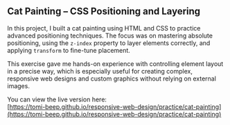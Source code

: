 ## Cat Painting – CSS Positioning and Layering

In this project, I built a cat painting using HTML and CSS to practice advanced positioning techniques. The focus was on mastering absolute positioning, using the `z-index` property to layer elements correctly, and applying `transform` to fine-tune placement.

This exercise gave me hands-on experience with controlling element layout in a precise way, which is especially useful for creating complex, responsive web designs and custom graphics without relying on external images.

You can view the live version here:  
[https://tomi-beep.github.io/responsive-web-design/practice/cat-painting](https://tomi-beep.github.io/responsive-web-design/practice/cat-painting)
